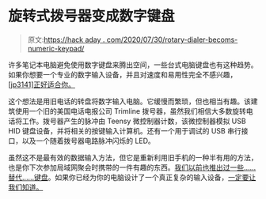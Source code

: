 # 旋转式拨号器变成数字键盘

> 原文:[https://hack aday . com/2020/07/30/rotary-dialer-becoms-numeric-keypad/](https://hackaday.com/2020/07/30/rotary-dialer-becomes-numeric-keypad/)

许多笔记本电脑避免使用数字键盘来腾出空间，一些台式电脑键盘也有这种趋势。如果你想要一个专业的数字输入设备，并且对速度和易用性完全不感兴趣， [[jp3141]正好适合你。](https://github.com/jp3141/rotary_dialer)

这个想法是用旧电话的转盘将数字输入电脑。它缓慢而繁琐，但也相当有趣。该建筑使用一个旧的美国电话电报公司 Trimline 拨号器，虽然我们相信大多数旋转电话将工作。拨号器产生的脉冲由 Teensy 微控制器计数，该微控制器模拟 USB HID 键盘设备，并将相关的按键输入计算机。还有一个用于调试的 USB 串行接口，以及一个随着拨号器电路脉冲闪烁的 LED。

虽然这不是最有效的数据输入方法，但它是重新利用旧手机的一种半有用的方法，也是你下次参加局域网聚会时携带的一件有趣的东西。[我们以前也推出过一些……替代……键盘](https://hackaday.com/2020/05/13/floppy-drive-keyboard-is-inefficient-fun/)。如果你已经为你的电脑设计了一个真正复杂的输入设备，[一定要让我们知道。](http://hackaday.com/submit-a-tip)